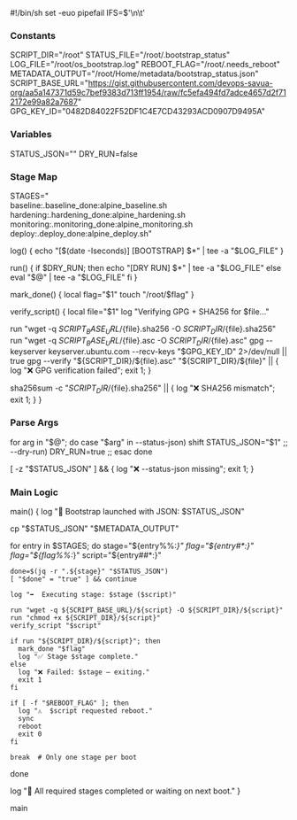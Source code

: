 #!/bin/sh
set -euo pipefail
IFS=$'\n\t'

### Constants
SCRIPT_DIR="/root"
STATUS_FILE="/root/.bootstrap_status"
LOG_FILE="/root/os_bootstrap.log"
REBOOT_FLAG="/root/.needs_reboot"
METADATA_OUTPUT="/root/Home/metadata/bootstrap_status.json"
SCRIPT_BASE_URL="https://gist.githubusercontent.com/devops-savua-org/aa5a147371d59c7bef9383d713ff1954/raw/fc5efa494fd7adce4657d2f712172e99a82a7687"
GPG_KEY_ID="0482D84022F52DF1C4E7CD43293ACD0907D9495A"

### Variables
STATUS_JSON=""
DRY_RUN=false

### Stage Map
STAGES="\
baseline:.baseline_done:alpine_baseline.sh
hardening:.hardening_done:alpine_hardening.sh
monitoring:.monitoring_done:alpine_monitoring.sh
deploy:.deploy_done:alpine_deploy.sh"

log() {
  echo "[$(date -Iseconds)] [BOOTSTRAP] $*" | tee -a "$LOG_FILE"
}

run() {
  if $DRY_RUN; then
    echo "[DRY RUN] $*" | tee -a "$LOG_FILE"
  else
    eval "$@" | tee -a "$LOG_FILE"
  fi
}

mark_done() {
  local flag="$1"
  touch "/root/$flag"
}

verify_script() {
  local file="$1"
  log "Verifying GPG + SHA256 for $file..."

  run "wget -q ${SCRIPT_BASE_URL}/${file}.sha256 -O ${SCRIPT_DIR}/${file}.sha256"
  run "wget -q ${SCRIPT_BASE_URL}/${file}.asc -O ${SCRIPT_DIR}/${file}.asc"
  gpg --keyserver keyserver.ubuntu.com --recv-keys "$GPG_KEY_ID" 2>/dev/null || true
  gpg --verify "${SCRIPT_DIR}/${file}.asc" "${SCRIPT_DIR}/${file}" || {
    log "❌ GPG verification failed"; exit 1;
  }

  sha256sum -c "${SCRIPT_DIR}/${file}.sha256" || {
    log "❌ SHA256 mismatch"; exit 1;
  }
}

### Parse Args
for arg in "$@"; do
  case "$arg" in
    --status-json)
      shift
      STATUS_JSON="$1"
      ;;
    --dry-run)
      DRY_RUN=true
      ;;
  esac
done

[ -z "$STATUS_JSON" ] && { log "❌ --status-json missing"; exit 1; }

### Main Logic
main() {
  log "🚀 Bootstrap launched with JSON: $STATUS_JSON"

  cp "$STATUS_JSON" "$METADATA_OUTPUT"

  for entry in $STAGES; do
    stage="${entry%%:*}"
    flag="${entry#*:}"
    flag="${flag%%:*}"
    script="${entry##*:}"

    done=$(jq -r ".${stage}" "$STATUS_JSON")
    [ "$done" = "true" ] && continue

    log "➡️  Executing stage: $stage ($script)"

    run "wget -q ${SCRIPT_BASE_URL}/${script} -O ${SCRIPT_DIR}/${script}"
    run "chmod +x ${SCRIPT_DIR}/${script}"
    verify_script "$script"

    if run "${SCRIPT_DIR}/${script}"; then
      mark_done "$flag"
      log "✅ Stage $stage complete."
    else
      log "❌ Failed: $stage — exiting."
      exit 1
    fi

    if [ -f "$REBOOT_FLAG" ]; then
      log "⚠️  $script requested reboot."
      sync
      reboot
      exit 0
    fi

    break  # Only one stage per boot
  done

  log "🎉 All required stages completed or waiting on next boot."
}

main
